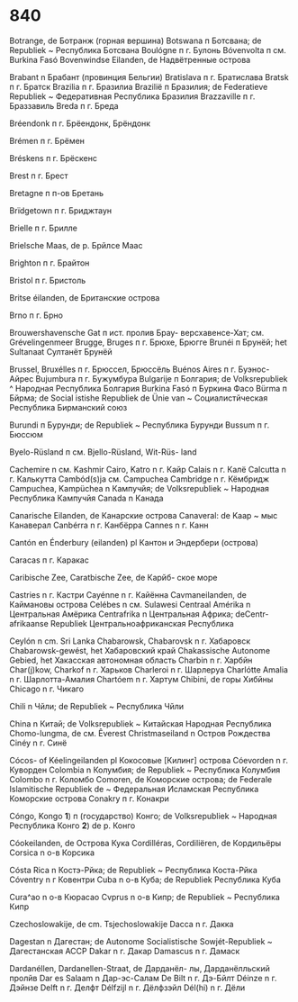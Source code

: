 # 840

Botrange, de Ботранж \(горная вершина\) Botswana п Ботсвана; de Republiek ~ Республика Ботсвана Boulógne п г. Булонь Bóvenvolta п см. Burkina Fasó Bovenwindse Eilanden, de Надвётренные острова

Brabant n Брабант \(провинция Бельгии\) Bratislava п г. Братислава Bratsk п г. Братск Brazilia п г. Бразилиа Brazilië п Бразилия; de Federatieve Republiek ~ Федеративная Республика Бразилия Brazzaville п г. Браззавиль Breda п г. Бреда

Bréendonk п г. Брёендонк, Брёндонк

Brémen п г. Брёмен

Bréskens п г. Брёскенс

Brest п г. Брест

Bretagne п п-ов Бретань

Brïdgetown п г. Бриджтаун

Brielle п г. Брилле

Brielsche Maas, de р. Брйлсе Маас

Brighton п г. Брайтон

Bristol п г. Бристоль

Britse éilanden, de Британские острова

Brno п г. Брно

Brouwershavensche Gat п ист. пролив Брау- версхавенсе-Хат; см. Grévelingenmeer Brugge, Bruges п г. Брюхе, Брюгге Brunéi п Брунёй; het Sultanaat Султанёт Брунёй

Brussel, Bruxélles п г. Брюссел, Брюссёль Buénos Aires п г. Буэнос-Айрес Bujumbura п г. Бужумбура Bulgarije п Болгария; de Volksrepubliek ^ Народная Республика Болгария Burkina Fasó п Буркина Фасо Bürma п Бйрма; de Social istishe Republiek de Ünie van ~ Социалистйческая Республика Бирманский союз

Burundi п Бурунди; de Republiek ~ Республика Бурунди Bussum п г. Бюссюм

Byelo-Rüsland п см. Bjello-Rüsland, Wit-Rüs- land

Cachemire n см. Kashmir Cairo, Katro n г. Кайр Calais n г. Калё Calcutta n г. Калькутта Cambód\(s\)ja см. Campuchea Cambridge n г. Кёмбридж Campuchea, Kampüchea n Кампучйя; de Volksrepubliek ~ Народная Республика Кампучйя Canada n Канада

Canarische Eilanden, de Канарские острова Canaveral: de Kaap ~ мыс Канаверал Canbérra n г. Канбёрра Cannes n г. Канн

Cantón en Énderbury \(eilanden\) pl Кантон и Эндербери \(острова\)

Caracas п г. Каракас

Caribische Zee, Caratbische Zee, de Карйб- ское море

Castries n г. Кастри Cayénne n г. Кайённа Cavmaneilanden, de Каймановы острова Celébes n см. Sulawesi Centraal Amérika n Центральная Амёрика Centrafrika n Центральная Африка; deCentr- afrikaanse Republiek Центральноафриканская Республика

Ceylón n cm. Sri Lanka Chabarowsk, Chabarovsk n г. Хабаровск Chabarowsk-gewést, het Хабаровский край Chakassische Autonome Gebied, het Хакасская автономная область Charbin n г. Харбйн Char\(j\)kow, Charkof n г. Харьков Charleroi n г. Шарлеруа Charlótte Amalia n г. Шарлотта-Амалия Chartóem n г. Хартум Chibini, de горы Хибйны Chicago n г. Чикаго

Chili n Чйли; de Republiek ~ Республика Чйли

China n Китай; de Volksrepubliek ~ Китайская Народная Республика Chomo-lungma, de см. Êverest Christmaseiland n Остров Рождества Cinéy n г. Синё

Cócos- of Kéelingeilanden pl Кокосовые \[Килинг\] острова Cóevorden n г. Куворден Colombia n Колумбия; de Republiek ~ Республика Колумбия Colombo n г. Коломбо Comoren, de Коморские острова; de Federale Islamitische Republiek de ~ Федеральная Исламская Республика Коморские острова Conakry п г. Конакри

Cóngo, Kongo **1**\) п \(государство\) Конго; de Volksrepubliek ~ Народная Республика Конго **2**\) de р. Конго

Cóokeilanden, de Острова Кука Cordilléras, Cordiliëren, de Кордильёры Corsica n о-в Корсика

Cósta Rica n Костэ-Рйка; de Republiek ~ Республика Коста-Рйка Cóventry n г Ковентри Cuba n о-в Куба; de Republiek Республика Куба

Cura^ao n о-в Кюрасао Cvprus n о-в Кипр; de Republiek ~ Республика Кипр

Czechoslowakije, de cm. Tsjechoslowakije Dacca n г. Дакка

Dagestan n Дагестан; de Autonome Socialistische Sowjét-Republiek ~ Дагестанская АССР Dakar n г. Дакар Damascus n г. Дамаск

Dardanéllen, Dardanellen-Straat, de Дарданёл- лы, Дарданёлльский пролйв Dar es Salaam n Дар-эс-Салам De Bilt n г. Дэ-Бйлт Déinze n г. Дэйнзе Delft n г. Делфт Délfzijl n г. Дёлфзэйл Dél\(hi\) n г. Дёли

